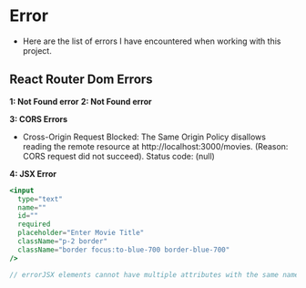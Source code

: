 # Error

- Here are the list of errors I have encountered when working with this project.

## React Router Dom Errors

**1: Not Found error**
**2: Not Found error**

**3: CORS Errors**

- Cross-Origin Request Blocked: The Same Origin Policy disallows reading the remote resource at http://localhost:3000/movies. (Reason: CORS request did not succeed). Status code: (null)

**4: JSX Error**

```jsx
<input
  type="text"
  name=""
  id=""
  required
  placeholder="Enter Movie Title"
  className="p-2 border"
  className="border focus:to-blue-700 border-blue-700"
/>

// errorJSX elements cannot have multiple attributes with the same name.
```
